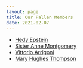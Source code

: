 ```yaml
---
layout: page
title: Our Fallen Members
date: 2021-02-07
---
```


* [Hedy Epstein](https://www.freegaza.org/Honoring-Our-Fallen-Members-Hedy-Epstein/)
* [Sister Anne Montgomery](https://www.freegaza.org/Honoring-Our-Fallen-Members-Sister-Anne-Montgomery/)
* [Vittorio Arrigoni](https://www.freegaza.org/Honoring-Our-Fallen-Members-Vittorio-Arrigoni/)
* [Mary Hughes Thompson](https://www.freegaza.org/In-Honor-of-my-Friend/)
